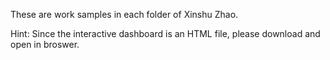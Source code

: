 These are work samples in each folder of Xinshu Zhao. 

Hint: Since the interactive dashboard is an HTML file, please download and open in broswer.
